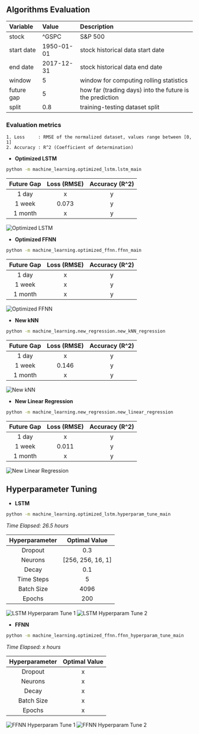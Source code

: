 ## Algorithms Evaluation

|  Variable  | Value       | Description |
| :--------- | :---------- | :---------- |
| stock      | ^GSPC       | S&P 500 |
| start date | 1950-01-01  | stock historical data start date |
| end date   | 2017-12-31  | stock historical data end date |
| window     | 5           | window for computing rolling statistics |
| future gap | 5           | how far (trading days) into the future is the prediction |
| split      | 0.8         | training-testing dataset split |

### Evaluation metrics
    1. Loss     : RMSE of the normalized dataset, values range between [0, 1]
    2. Accuracy : R^2 (Coefficient of determination)

* <strong> Optimized LSTM </strong>
```sh
python -m machine_learning.optimized_lstm.lstm_main
```
| Future Gap | Loss (RMSE) | Accuracy (R^2) |
| :--------: | :---------: | :------------: |
| 1 day      | x           | y              |
| 1 week     | 0.073       | y              |
| 1 month    | x           | y              |

![Optimized LSTM](https://github.com/ahmedhamdi96/ML4T/blob/master/results/optimized_lstm.png)

* <strong> Optimized FFNN </strong>
```sh
python -m machine_learning.optimized_ffnn.ffnn_main
```
| Future Gap | Loss (RMSE) | Accuracy (R^2) |
| :--------: | :---------: | :------------: |
| 1 day      | x           | y              |
| 1 week     | x           | y              |
| 1 month    | x           | y              |

![Optimized FFNN](https://github.com/ahmedhamdi96/ML4T/blob/master/results/optimized_ffnn.png)

* <strong> New kNN </strong>
```sh
python -m machine_learning.new_regression.new_kNN_regression
```
| Future Gap | Loss (RMSE) | Accuracy (R^2) |
| :--------: | :---------: | :------------: |
| 1 day      | x           | y              |
| 1 week     | 0.146       | y              |
| 1 month    | x           | y              |

![New kNN](https://github.com/ahmedhamdi96/ML4T/blob/master/results/new_knn.png)

* <strong> New Linear Regression </strong>
```sh
python -m machine_learning.new_regression.new_linear_regression
```
| Future Gap | Loss (RMSE) | Accuracy (R^2) |
| :--------: | :---------: | :------------: |
| 1 day      | x           | y              |
| 1 week     | 0.011       | y              |
| 1 month    | x           | y              |

![New Linear Regression](https://github.com/ahmedhamdi96/ML4T/blob/master/results/new_lin_reg.png)

## Hyperparameter Tuning

* <strong> LSTM </strong>
```sh
python -m machine_learning.optimized_lstm.hyperparam_tune_main
```
*Time Elapsed: 26.5 hours*

| Hyperparameter | Optimal Value |
| :------------: | :-----------: |
| Dropout        | 0.3           |
| Neurons        | [256, 256, 16, 1] |
| Decay          | 0.1           |
| Time Steps     | 5             |
| Batch Size     | 4096          |
| Epochs         | 200           |

![LSTM Hyperparam Tune 1](https://github.com/ahmedhamdi96/ML4T/blob/master/results/hyperparam_tune_lstm1.png)
![LSTM Hyperparam Tune 2](https://github.com/ahmedhamdi96/ML4T/blob/master/results/hyperparam_tune_lstm2.png)

* <strong> FFNN </strong>
```sh
python -m machine_learning.optimized_ffnn.ffnn_hyperparam_tune_main
```
*Time Elapsed: x hours*

| Hyperparameter | Optimal Value |
| :------------: | :-----------: |
| Dropout        | x             |
| Neurons        | x             |
| Decay          | x             |
| Batch Size     | x             |
| Epochs         | x             |

![FFNN Hyperparam Tune 1](https://github.com/ahmedhamdi96/ML4T/blob/master/results/hyperparam_tune_ffnn1.png)
![FFNN Hyperparam Tune 2](https://github.com/ahmedhamdi96/ML4T/blob/master/results/hyperparam_tune_ffnn2.png)